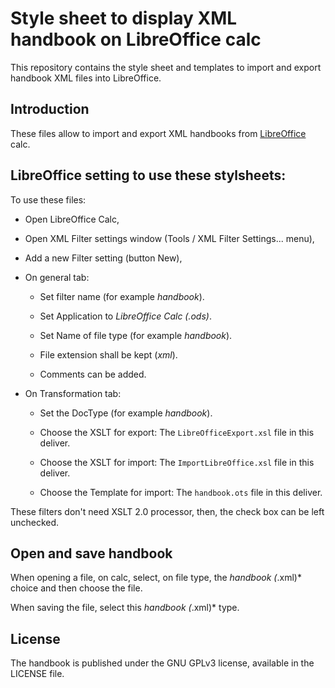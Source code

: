 # Style sheet to display XML handbook on LibreOffice calc

This repository contains the style sheet and templates to import and export handbook XML files into LibreOffice.

## Introduction

These files allow to import and export XML handbooks from [LibreOffice](https://fr.libreoffice.org/) calc.

## LibreOffice setting to use these stylsheets:

To use these files:

- Open LibreOffice Calc,

- Open XML Filter settings window (Tools / XML Filter Settings... menu),

- Add a new Filter setting (button New),

- On general tab:

  + Set filter name (for example *handbook*).
  
  + Set Application to *LibreOffice Calc (.ods)*.
  
  + Set Name of file type (for example *handbook*).
  
  + File extension shall be kept (*xml*).
  
  + Comments can be added.
  
- On Transformation tab:

  + Set the DocType (for example *handbook*).
  
  + Choose the XSLT for export: The `LibreOfficeExport.xsl` file in this deliver.
  
  + Choose the XSLT for import: The `ImportLibreOffice.xsl` file in this deliver.
  
  + Choose the Template for import: The `handbook.ots` file in this deliver.

These filters don't need XSLT 2.0 processor, then, the check box can be left unchecked.

## Open and save handbook

When opening a file, on calc, select, on file type, the *handbook (*.xml)* choice and then choose the file.

When saving the file, select  this *handbook (*.xml)* type.

## License

The handbook is published under the GNU GPLv3 license, available in the LICENSE file.
